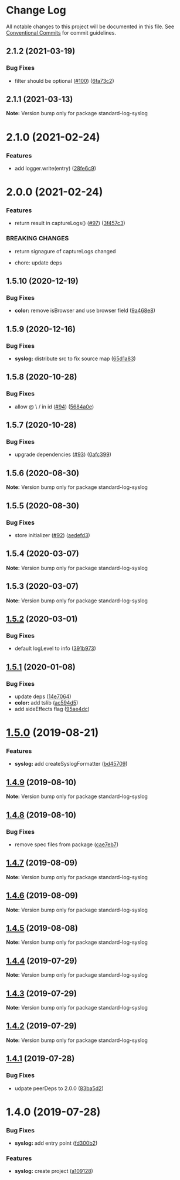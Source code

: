 # Change Log

All notable changes to this project will be documented in this file.
See [Conventional Commits](https://conventionalcommits.org) for commit guidelines.

## 2.1.2 (2021-03-19)


### Bug Fixes

* filter should be optional ([#100](https://github.com/unional/standard-log/issues/100)) ([6fa73c2](https://github.com/unional/standard-log/commit/6fa73c24d979061c4b390aab4597688d29953fd8))





## 2.1.1 (2021-03-13)

**Note:** Version bump only for package standard-log-syslog





# 2.1.0 (2021-02-24)


### Features

* add logger.write(entry) ([28fe6c9](https://github.com/unional/standard-log/commit/28fe6c955b7c5dd3a13bef5f3276b7f4641b2d1f))





# 2.0.0 (2021-02-24)


### Features

* return result in captureLogs() ([#97](https://github.com/unional/standard-log/issues/97)) ([3f457c3](https://github.com/unional/standard-log/commit/3f457c37a685435a0d20802bb0be33565e58ba20))


### BREAKING CHANGES

* return signagure of captureLogs changed

* chore: update deps





## 1.5.10 (2020-12-19)


### Bug Fixes

* **color:** remove isBrowser and use browser field ([9a468e8](https://github.com/unional/standard-log/commit/9a468e8fb696be680138e707b050b38b4bbb2344))





## 1.5.9 (2020-12-16)


### Bug Fixes

* **syslog:** distribute src to fix source map ([65d1a83](https://github.com/unional/standard-log/commit/65d1a83098bb7c590a88899a828698c661485572))





## 1.5.8 (2020-10-28)


### Bug Fixes

* allow @ \ / in id ([#94](https://github.com/unional/standard-log/issues/94)) ([5684a0e](https://github.com/unional/standard-log/commit/5684a0e43d7dbb5956b3652d87fccee0e638da06))





## 1.5.7 (2020-10-28)


### Bug Fixes

* upgrade dependencies ([#93](https://github.com/unional/standard-log/issues/93)) ([0afc399](https://github.com/unional/standard-log/commit/0afc39942b74e1b2dd551e25b74cdd00739e0416))





## 1.5.6 (2020-08-30)

**Note:** Version bump only for package standard-log-syslog





## 1.5.5 (2020-08-30)


### Bug Fixes

* store initializer ([#92](https://github.com/unional/standard-log/issues/92)) ([aedefd3](https://github.com/unional/standard-log/commit/aedefd37ab90baddd540e728fb3d60be7d539abf))





## 1.5.4 (2020-03-07)

**Note:** Version bump only for package standard-log-syslog





## 1.5.3 (2020-03-07)

**Note:** Version bump only for package standard-log-syslog





## [1.5.2](https://github.com/unional/standard-log/compare/standard-log-syslog@1.5.1...standard-log-syslog@1.5.2) (2020-03-01)


### Bug Fixes

* default logLevel to info ([391b973](https://github.com/unional/standard-log/commit/391b973d504742232786c5266e80fa51bcba7f27))





## [1.5.1](https://github.com/unional/standard-log/compare/standard-log-syslog@1.5.0...standard-log-syslog@1.5.1) (2020-01-08)


### Bug Fixes

* update deps ([14e7064](https://github.com/unional/standard-log/commit/14e7064ede66143a9ebc3ee46d720ea47d4eef07))
* **color:** add tslib ([ac594d5](https://github.com/unional/standard-log/commit/ac594d54d9a5e12752cd18ff4e7a4f77d9e6188d))
* add sideEffects flag ([95ae4dc](https://github.com/unional/standard-log/commit/95ae4dc056bfbf552a645b681182d08cf56ca0b1))





# [1.5.0](https://github.com/unional/standard-log/compare/standard-log-syslog@1.4.9...standard-log-syslog@1.5.0) (2019-08-21)


### Features

* **syslog:** add createSyslogFormatter ([bd45709](https://github.com/unional/standard-log/commit/bd45709))





## [1.4.9](https://github.com/unional/standard-log/compare/standard-log-syslog@1.4.8...standard-log-syslog@1.4.9) (2019-08-10)

**Note:** Version bump only for package standard-log-syslog





## [1.4.8](https://github.com/unional/standard-log/compare/standard-log-syslog@1.4.7...standard-log-syslog@1.4.8) (2019-08-10)


### Bug Fixes

* remove spec files from package ([cae7eb7](https://github.com/unional/standard-log/commit/cae7eb7))





## [1.4.7](https://github.com/unional/standard-log/compare/standard-log-syslog@1.4.6...standard-log-syslog@1.4.7) (2019-08-09)

**Note:** Version bump only for package standard-log-syslog





## [1.4.6](https://github.com/unional/standard-log/compare/standard-log-syslog@1.4.5...standard-log-syslog@1.4.6) (2019-08-09)

**Note:** Version bump only for package standard-log-syslog





## [1.4.5](https://github.com/unional/standard-log/compare/standard-log-syslog@1.4.4...standard-log-syslog@1.4.5) (2019-08-08)

**Note:** Version bump only for package standard-log-syslog





## [1.4.4](https://github.com/unional/standard-log/compare/standard-log-syslog@1.4.3...standard-log-syslog@1.4.4) (2019-07-29)

**Note:** Version bump only for package standard-log-syslog





## [1.4.3](https://github.com/unional/standard-log/compare/standard-log-syslog@1.4.2...standard-log-syslog@1.4.3) (2019-07-29)

**Note:** Version bump only for package standard-log-syslog





## [1.4.2](https://github.com/unional/standard-log/compare/standard-log-syslog@1.4.1...standard-log-syslog@1.4.2) (2019-07-29)

**Note:** Version bump only for package standard-log-syslog





## [1.4.1](https://github.com/unional/standard-log/compare/standard-log-syslog@1.4.0...standard-log-syslog@1.4.1) (2019-07-28)


### Bug Fixes

* udpate peerDeps to 2.0.0 ([83ba5d2](https://github.com/unional/standard-log/commit/83ba5d2))





# 1.4.0 (2019-07-28)


### Bug Fixes

* **syslog:** add entry point ([fd300b2](https://github.com/unional/standard-log/commit/fd300b2))


### Features

* **syslog:** create project ([a109128](https://github.com/unional/standard-log/commit/a109128))
